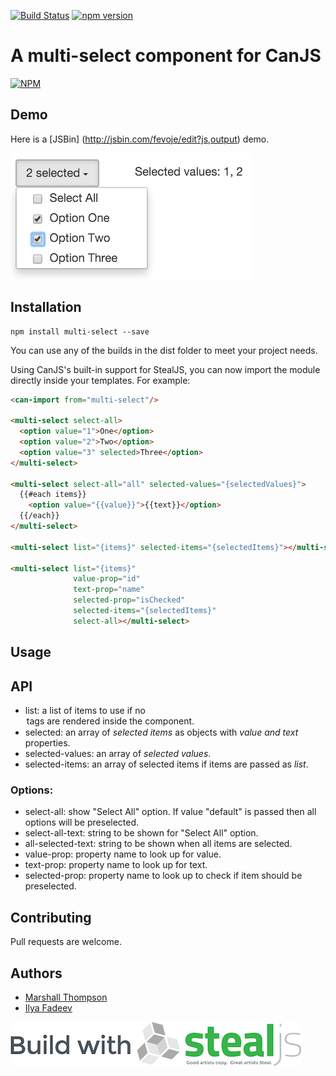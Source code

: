 [![Build Status](https://travis-ci.org/ilyavf/multi-select.svg?branch=master)](https://travis-ci.org/ilyavf/multi-select)
[![npm version](https://badge.fury.io/js/multi-select.svg)](https://badge.fury.io/js/multi-select)

# A multi-select component for CanJS

[![NPM](https://nodei.co/npm/multi-select.png?downloads=true&downloadRank=true&stars=true)](https://nodei.co/npm/multi-select/)

## Demo

Here is a [JSBin] (http://jsbin.com/fevoje/edit?js,output) demo.

![Multi Select Demo](./dist/demo.png)

## Installation
```
npm install multi-select --save
```

You can use any of the builds in the dist folder to meet your project needs.

Using CanJS's built-in support for StealJS, you can now import the module directly inside your templates.  For example:
```html
<can-import from="multi-select"/>

<multi-select select-all>
  <option value="1">One</option>
  <option value="2">Two</option>
  <option value="3" selected>Three</option>
</multi-select>

<multi-select select-all="all" selected-values="{selectedValues}">
  {{#each items}}
    <option value="{{value}}">{{text}}</option>
  {{/each}}
</multi-select>

<multi-select list="{items}" selected-items="{selectedItems}"></multi-select>

<multi-select list="{items}"
              value-prop="id"
              text-prop="name"
              selected-prop="isChecked"
              selected-items="{selectedItems}"
              select-all></multi-select>

```

## Usage


## API

- list: a list of items to use if no <option> tags are rendered inside the component.
- selected: an array of _selected items_ as objects with _value and text_ properties.
- selected-values: an array of _selected values_.
- selected-items: an array of selected items if items are passed as _list_.


### Options:

- select-all: show "Select All" option. If value "default" is passed then all options will be preselected.
- select-all-text: string to be shown for "Select All" option.
- all-selected-text: string to be shown when all items are selected.
- value-prop: property name to look up for value.
- text-prop: property name to look up for text.
- selected-prop: property name to look up to check if item should be preselected.


## Contributing
Pull requests are welcome.

## Authors

- [Marshall Thompson](https://github.com/marshallswain)
- [Ilya Fadeev](https://github.com/ilyavf)

[![Built with StealJS](./dist/build-with-stealjs.jpg)](http://StealJS.com)

